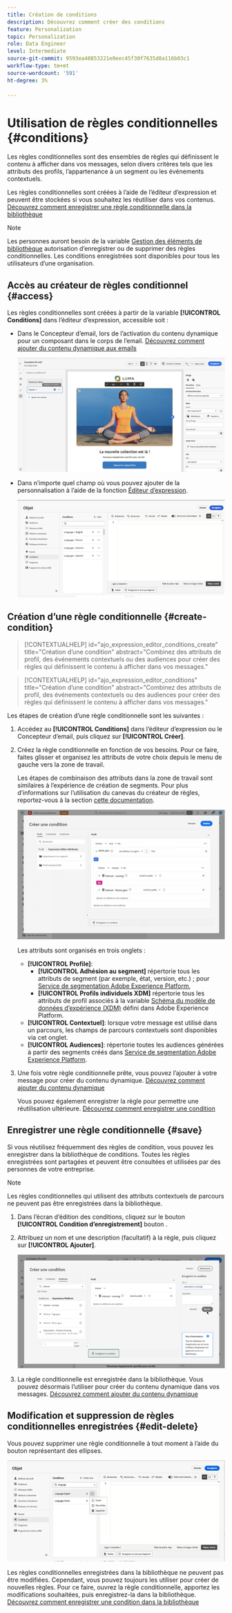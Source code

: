 ```yaml
---
title: Création de conditions
description: Découvrez comment créer des conditions
feature: Personalization
topic: Personalization
role: Data Engineer
level: Intermediate
source-git-commit: 9593ea40853221e0eec45f30f7635d8a116b03c1
workflow-type: tm+mt
source-wordcount: '591'
ht-degree: 3%

---
```



# Utilisation de règles conditionnelles {#conditions}

Les règles conditionnelles sont des ensembles de règles qui définissent le contenu à afficher dans vos messages, selon divers critères tels que les attributs des profils, l’appartenance à un segment ou les événements contextuels.

Les règles conditionnelles sont créées à l’aide de l’éditeur d’expression et peuvent être stockées si vous souhaitez les réutiliser dans vos contenus. [Découvrez comment enregistrer une règle conditionnelle dans la bibliothèque](#save)

>[!NOTE]
>
>Les personnes auront besoin de la variable [Gestion des éléments de bibliothèque](../administration/ootb-product-profiles.md) autorisation d’enregistrer ou de supprimer des règles conditionnelles. Les conditions enregistrées sont disponibles pour tous les utilisateurs d’une organisation.

## Accès au créateur de règles conditionnel {#access}

Les règles conditionnelles sont créées à partir de la variable **[!UICONTROL Conditions]** dans l’éditeur d’expression, accessible soit :

* Dans le Concepteur d’email, lors de l’activation du contenu dynamique pour un composant dans le corps de l’email. [Découvrez comment ajouter du contenu dynamique aux emails](dynamic-content.md#emails)

   ![](assets/conditions-access-email.png)

* Dans n’importe quel champ où vous pouvez ajouter de la personnalisation à l’aide de la fonction [Éditeur d’expression](personalization-build-expressions.md).

   ![](assets/conditions-access-editor.png)

## Création d’une règle conditionnelle {#create-condition}

>[!CONTEXTUALHELP]
>id="ajo_expression_editor_conditions_create"
>title="Création d’une condition"
>abstract="Combinez des attributs de profil, des événements contextuels ou des audiences pour créer des règles qui définissent le contenu à afficher dans vos messages."

>[!CONTEXTUALHELP]
>id="ajo_expression_editor_conditions"
>title="Création d’une condition"
>abstract="Combinez des attributs de profil, des événements contextuels ou des audiences pour créer des règles qui définissent le contenu à afficher dans vos messages."

Les étapes de création d’une règle conditionnelle sont les suivantes :

1. Accédez au **[!UICONTROL Conditions]** dans l’éditeur d’expression ou le Concepteur d’email, puis cliquez sur **[!UICONTROL Créer]**.

1. Créez la règle conditionnelle en fonction de vos besoins. Pour ce faire, faites glisser et organisez les attributs de votre choix depuis le menu de gauche vers la zone de travail.

   Les étapes de combinaison des attributs dans la zone de travail sont similaires à l’expérience de création de segments. Pour plus d’informations sur l’utilisation du canevas du créateur de règles, reportez-vous à la section [cette documentation](https://experienceleague.adobe.com/docs/experience-platform/segmentation/ui/segment-builder.html?lang=en#rule-builder-canvas).

   ![](assets/conditions-create.png)

   Les attributs sont organisés en trois onglets :

   * **[!UICONTROL Profile]**:
      * **[!UICONTROL Adhésion au segment]** répertorie tous les attributs de segment (par exemple, état, version, etc.) ; pour [Service de segmentation Adobe Experience Platform](https://experienceleague.adobe.com/docs/experience-platform/segmentation/home.html?lang=fr),
      * **[!UICONTROL Profils individuels XDM]** répertorie tous les attributs de profil associés à la variable [Schéma du modèle de données d’expérience (XDM)](https://experienceleague.adobe.com/docs/experience-platform/xdm/home.html?lang=fr) défini dans Adobe Experience Platform.
   * **[!UICONTROL Contextuel]**: lorsque votre message est utilisé dans un parcours, les champs de parcours contextuels sont disponibles via cet onglet.
   * **[!UICONTROL Audiences]**: répertorie toutes les audiences générées à partir des segments créés dans [Service de segmentation Adobe Experience Platform](https://experienceleague.adobe.com/docs/experience-platform/segmentation/home.html).

1. Une fois votre règle conditionnelle prête, vous pouvez l’ajouter à votre message pour créer du contenu dynamique. [Découvrez comment ajouter du contenu dynamique](dynamic-content.md)

   Vous pouvez également enregistrer la règle pour permettre une réutilisation ultérieure. [Découvrez comment enregistrer une condition](#save)

## Enregistrer une règle conditionnelle {#save}

Si vous réutilisez fréquemment des règles de condition, vous pouvez les enregistrer dans la bibliothèque de conditions. Toutes les règles enregistrées sont partagées et peuvent être consultées et utilisées par des personnes de votre entreprise.

>[!NOTE]
>
>Les règles conditionnelles qui utilisent des attributs contextuels de parcours ne peuvent pas être enregistrées dans la bibliothèque.

1. Dans l’écran d’édition des conditions, cliquez sur le bouton **[!UICONTROL Condition d’enregistrement]** bouton .

1. Attribuez un nom et une description (facultatif) à la règle, puis cliquez sur **[!UICONTROL Ajouter]**.

   ![](assets/conditions-name-description.png)

1. La règle conditionnelle est enregistrée dans la bibliothèque. Vous pouvez désormais l’utiliser pour créer du contenu dynamique dans vos messages. [Découvrez comment ajouter du contenu dynamique](dynamic-content.md)

## Modification et suppression de règles conditionnelles enregistrées {#edit-delete}

Vous pouvez supprimer une règle conditionnelle à tout moment à l’aide du bouton représentant des ellipses.

![](assets/conditions-open.png)

Les règles conditionnelles enregistrées dans la bibliothèque ne peuvent pas être modifiées. Cependant, vous pouvez toujours les utiliser pour créer de nouvelles règles. Pour ce faire, ouvrez la règle conditionnelle, apportez les modifications souhaitées, puis enregistrez-la dans la bibliothèque. [Découvrez comment enregistrer une condition dans la bibliothèque](#save)
